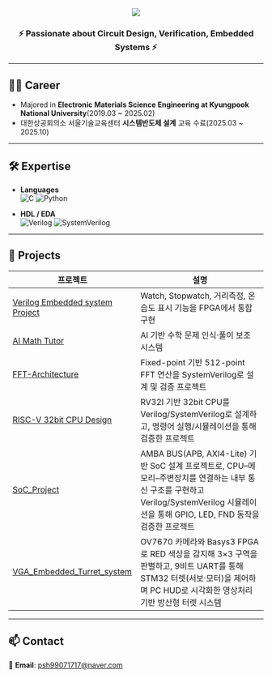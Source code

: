 <!-- 상단 배너 -->
<p align="center">
  <img src="https://capsule-render.vercel.app/api?type=soft&color=0:89CFF0,100:E0FFFF&height=170&text=Welcome!%20Seungheon's%20Portfolio&fontSize=42&animation=fadeIn" />
</p>

<div align="center">
  <h3>⚡ Passionate about <b>Circuit Design, Verification, Embedded Systems</b> ⚡</h3>
</div>

---

## 👨‍💻 Career
- Majored in **Electronic Materials Science Engineering at Kyungpook National University**(2019.03 ~ 2025.02)  
- 대한상공회의소 서울기술교육센터 **시스템반도체 설계** 교육 수료(2025.03 ~ 2025.10)

---

## 🛠 Expertise
- **Languages**  
  ![C](https://img.shields.io/badge/C-00599C?style=flat-square&logo=c&logoColor=white)
  ![Python](https://img.shields.io/badge/Python-3776AB?style=flat-square&logo=python&logoColor=white)

- **HDL / EDA**  
  ![Verilog](https://img.shields.io/badge/Verilog-FF5733?style=flat-square)
  ![SystemVerilog](https://img.shields.io/badge/SystemVerilog-6A5ACD?style=flat-square)


---

## 🚀 Projects
| 프로젝트 | 설명 |
|---|---|
| [Verilog Embedded system Project](https://github.com/shhhhhhh1799/Verilog-Embedded-system-Project/tree/main) | Watch, Stopwatch, 거리측정, 온습도 표시 기능을 FPGA에서 통합 구현 |
| [AI Math Tutor](https://github.com/shhhhhhh1799/AI_Math_Tutor/tree/main) | AI 기반 수학 문제 인식·풀이 보조 시스템 |
| [FFT-Architecture](https://github.com/shhhhhhh1799/FFT-Architecture) | Fixed-point 기반 512-point FFT 연산을 SystemVerilog로 설계 및 검증 프로젝트 |
| [RISC-V 32bit CPU Design](https://github.com/shhhhhhh1799/RISC-V_32bit_CPU) | RV32I 기반 32bit CPU를 Verilog/SystemVerilog로 설계하고, 명령어 실행/시뮬레이션을 통해 검증한 프로젝트 |
| [SoC_Project](https://github.com/shhhhhhh1799/SoC_Project) | AMBA BUS(APB, AXI4-Lite) 기반 SoC 설계 프로젝트로, CPU–메모리–주변장치를 연결하는 내부 통신 구조를 구현하고 Verilog/SystemVerilog 시뮬레이션을 통해 GPIO, LED, FND 동작을 검증한 프로젝트 |
| [VGA_Embedded_Turret_system](https://github.com/shhhhhhh1799/Final_project) | OV7670 카메라와 Basys3 FPGA로 RED 색상을 감지해 3×3 구역을 판별하고, 9비트 UART를 통해 STM32 터렛(서보·모터)을 제어하며 PC HUD로 시각화한 영상처리 기반 방산형 터렛 시스템 |


---

## 📫 Contact
📧 **Email**: [psh99071717@naver.com](mailto:ssssssh17@naver.com)
